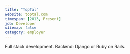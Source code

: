 ```yaml
---
title: "TopTal"
website: toptal.com
timespan: [2013, Present]
job: Developer
sitemap: false
category: employer
---
```


Full stack development. Backend: Django or Ruby on Rails.

